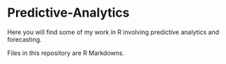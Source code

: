 # Predictive-Analytics

Here you will find some of my work in R involving predictive analytics and forecasting.

Files in this repository are R Markdowns.
